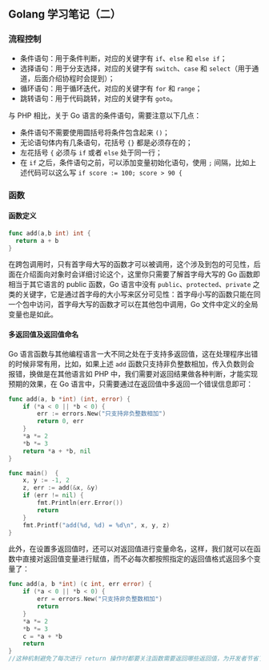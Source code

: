 ## Golang 学习笔记（二）

### 流程控制

- 条件语句：用于条件判断，对应的关键字有 `if`、`else` 和 `else if`；
- 选择语句：用于分支选择，对应的关键字有 `switch`、`case` 和 `select`（用于通道，后面介绍协程时会提到）；
- 循环语句：用于循环迭代，对应的关键字有 `for` 和 `range`；
- 跳转语句：用于代码跳转，对应的关键字有 `goto`。

与 PHP 相比，关于 Go 语言的条件语句，需要注意以下几点： 

- 条件语句不需要使用圆括号将条件包含起来 `()`；
- 无论语句体内有几条语句，花括号 `{}` 都是必须存在的；
- 左花括号 `{` 必须与 `if` 或者 `else` 处于同一行；
- 在 `if` 之后，条件语句之前，可以添加变量初始化语句，使用 `;` 间隔，比如上述代码可以这么写 `if score := 100; score > 90 {`

### 函数

#### 函数定义

```go
func add(a,b int) int {
  return a + b
}
```

在跨包调用时，只有首字母大写的函数才可以被调用，这个涉及到包的可见性，后面在介绍面向对象时会详细讨论这个，这里你只需要了解首字母大写的 Go 函数即相当于其它语言的 public 函数，Go 语言中没有 `public`、`protected`、`private` 之类的关键字，它是通过首字母的大小写来区分可见性：首字母小写的函数只能在同一个包中访问，首字母大写的函数才可以在其他包中调用，Go 文件中定义的全局变量也是如此。

#### 多返回值及返回值命名

Go 语言函数与其他编程语言一大不同之处在于支持多返回值，这在处理程序出错的时候非常有用，比如，如果上述 `add` 函数只支持非负整数相加，传入负数则会报错，换做是在其他语言如 PHP 中，我们需要对返回结果做各种判断，才能实现预期的效果，在 Go 语言中，只需要通过在返回值中多返回一个错误信息即可：

```go
func add(a, b *int) (int, error) {
    if (*a < 0 || *b < 0) {
        err := errors.New("只支持非负整数相加")
        return 0, err
    }
    *a *= 2
    *b *= 3
    return *a + *b, nil
}

func main()  {
    x, y := -1, 2
    z, err := add(&x, &y)
    if (err != nil) {
        fmt.Println(err.Error())
        return
    }
    fmt.Printf("add(%d, %d) = %d\n", x, y, z)
}
```

此外，在设置多返回值时，还可以对返回值进行变量命名，这样，我们就可以在函数中直接对返回值变量进行赋值，而不必每次都按照指定的返回值格式返回多个变量了：

```go
func add(a, b *int) (c int, err error) {
    if (*a < 0 || *b < 0) {
        err = errors.New("只支持非负整数相加")
        return
    }
    *a *= 2
    *b *= 3
    c = *a + *b
    return
}
//这种机制避免了每次进行 return 操作时都要关注函数需要返回哪些返回值，为开发者节省了精力，尤其是在复杂的函数中。
```

